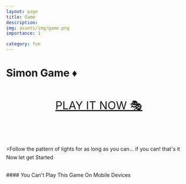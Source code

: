 ```yaml
---
layout: page
title: Game
description: 
img: assets/img/game.png
importance: 1

category: fun
---
```


# Simon Game ♦
<br>
<p align="center">
  <a style="font-size:30px" href="https://awwais.me/Game.github.io">PLAY IT NOW 🎭</a>

</p>

<br>
<br>
<br>

⚡Follow the pattern of lights for as long as you can... if you can! that's it Now let get Started

<br>
#### You Can't Play This Game On Mobile Devices


